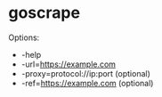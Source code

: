 # goscrape

Options:

- -help
- -url=https://example.com
- -proxy=protocol://ip:port (optional)
- -ref=https://example.com (optional)
